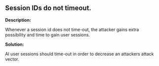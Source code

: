 
Session IDs do not timeout.
-------


**Description:**

Whenever a session id does not time-out, the attacker gains extra possibility and time to gain user sessions.


**Solution:**

Al user sessions should time-out in order to decrease an attackers attack vector.	